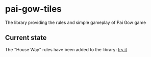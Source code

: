 # pai-gow-tiles
The library providing the rules and simple gameplay of Pai Gow game

## Current state

The "House Way" rules have been added to the library: [try it](https://turtleflyer.github.io/pai-gow-tiles/)
